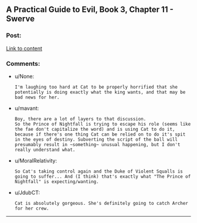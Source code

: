 ## A Practical Guide to Evil, Book 3, Chapter 11 - Swerve

### Post:

[Link to content](https://practicalguidetoevil.wordpress.com/2017/05/24/chapter-11-swerve/)

### Comments:

- u/None:
  ```
  I'm laughing too hard at Cat to be properly horrified that she potentially is doing exactly what the king wants, and that may be bad news for her.
  ```

- u/mavant:
  ```
  Boy, there are a lot of layers to that discussion.
  So the Prince of Nightfall is trying to escape his role (seems like the fae don't capitalize the word) and is using Cat to do it, because if there's one thing Cat can be relied on to do it's spit in the eyes of destiny. Subverting the script of the ball will presumably result in ~something~ unusual happening, but I don't really understand what.
  ```

- u/MoralRelativity:
  ```
  So Cat's taking control again and the Duke of Violent Squalls is going to suffer... And (I think) that's exactly what "The Prince of Nightfall" is expecting/wanting.
  ```

- u/JdubCT:
  ```
  Cat is absolutely gorgeous. She's definitely going to catch Archer for her crew.
  ```

---

